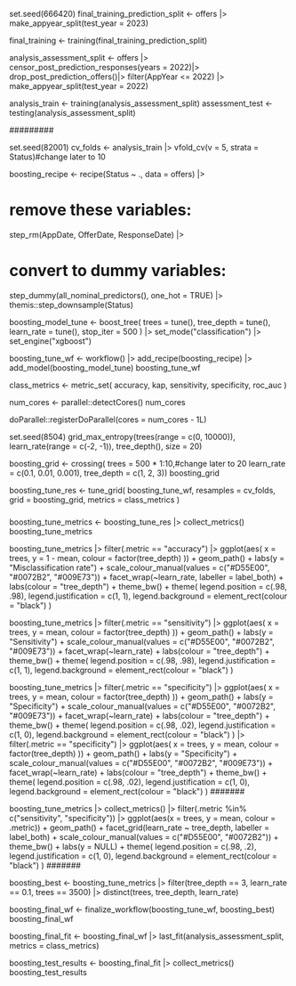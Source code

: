 set.seed(666420)
final_training_prediction_split <-
  offers |>
  make_appyear_split(test_year = 2023)

final_training <- training(final_training_prediction_split)

analysis_assessment_split <-
  offers |>
  censor_post_prediction_responses(years = 2022)|>
  drop_post_prediction_offers()|>
  filter(AppYear <= 2022) |>
  make_appyear_split(test_year = 2022)

analysis_train <- training(analysis_assessment_split)
assessment_test <- testing(analysis_assessment_split)

#########

set.seed(82001)
cv_folds <- analysis_train |> vfold_cv(v = 5, strata = Status)#change later to 10


boosting_recipe <-
  recipe(Status ~ ., data = offers) |>
  # remove these variables:
  step_rm(AppDate, OfferDate, ResponseDate) |>
  # convert to dummy variables:
  step_dummy(all_nominal_predictors(), one_hot = TRUE) |>
  themis::step_downsample(Status)

boosting_model_tune <-
  boost_tree(
    trees = tune(),
    tree_depth = tune(),
    learn_rate = tune(),
    stop_iter = 500
  ) |>
  set_mode("classification") |>
  set_engine("xgboost")

boosting_tune_wf <-
  workflow() |>
  add_recipe(boosting_recipe) |>
  add_model(boosting_model_tune)
boosting_tune_wf

class_metrics <- metric_set(
  accuracy, kap, sensitivity,
  specificity, roc_auc
)

num_cores <- parallel::detectCores()
num_cores

doParallel::registerDoParallel(cores = num_cores - 1L)

set.seed(8504)
grid_max_entropy(trees(range = c(0, 10000)),
                 learn_rate(range = c(-2, -1)),
                 tree_depth(),
                 size = 20)

boosting_grid <- crossing(
  trees = 500 * 1:10,#change later to 20
  learn_rate = c(0.1, 0.01, 0.001),
  tree_depth = c(1, 2, 3))
boosting_grid

boosting_tune_res <- tune_grid(
  boosting_tune_wf,
  resamples = cv_folds,
  grid = boosting_grid,
  metrics = class_metrics
)
#####

boosting_tune_metrics <-
  boosting_tune_res |>
  collect_metrics()
boosting_tune_metrics

boosting_tune_metrics |>
  filter(.metric == "accuracy") |>
  ggplot(aes(
    x = trees, y = 1 - mean,
    colour = factor(tree_depth)
  )) +
  geom_path() +
  labs(y = "Misclassification rate") +
  scale_colour_manual(values = c("#D55E00", "#0072B2", "#009E73")) +
  facet_wrap(~learn_rate, labeller = label_both) +
  labs(colour = "tree_depth") +
  theme_bw() +
  theme(
    legend.position = c(.98, .98),
    legend.justification = c(1, 1),
    legend.background = element_rect(colour = "black")
  )

boosting_tune_metrics |>
  filter(.metric == "sensitivity") |>
  ggplot(aes(
    x = trees, y = mean,
    colour = factor(tree_depth)
  )) +
  geom_path() +
  labs(y = "Sensitivity") +
  scale_colour_manual(values = c("#D55E00", "#0072B2", "#009E73")) +
  facet_wrap(~learn_rate) +
  labs(colour = "tree_depth") +
  theme_bw() +
  theme(
    legend.position = c(.98, .98),
    legend.justification = c(1, 1),
    legend.background = element_rect(colour = "black")
  )

boosting_tune_metrics |>
  filter(.metric == "specificity") |>
  ggplot(aes(
    x = trees, y = mean,
    colour = factor(tree_depth)
  )) +
  geom_path() +
  labs(y = "Specificity") +
  scale_colour_manual(values = c("#D55E00", "#0072B2", "#009E73")) +
  facet_wrap(~learn_rate) +
  labs(colour = "tree_depth") +
  theme_bw() +
  theme(
    legend.position = c(.98, .02),
    legend.justification = c(1, 0),
    legend.background = element_rect(colour = "black")
  ) |>
  filter(.metric == "specificity") |>
  ggplot(aes(
    x = trees, y = mean,
    colour = factor(tree_depth)
  )) +
  geom_path() +
  labs(y = "Specificity") +
  scale_colour_manual(values = c("#D55E00", "#0072B2", "#009E73")) +
  facet_wrap(~learn_rate) +
  labs(colour = "tree_depth") +
  theme_bw() +
  theme(
    legend.position = c(.98, .02),
    legend.justification = c(1, 0),
    legend.background = element_rect(colour = "black")
  )
#######


boosting_tune_metrics |>
  collect_metrics() |>
  filter(.metric %in% c("sensitivity", "specificity")) |>
  ggplot(aes(x = trees, y = mean, colour = .metric)) +
  geom_path() +
  facet_grid(learn_rate ~ tree_depth, labeller = label_both) +
  scale_colour_manual(values = c("#D55E00", "#0072B2")) +
  theme_bw() +
  labs(y = NULL) +
  theme(
    legend.position = c(.98, .2),
    legend.justification = c(1, 0),
    legend.background = element_rect(colour = "black")
  )
#######

boosting_best <-
  boosting_tune_metrics |>
  filter(tree_depth == 3, learn_rate == 0.1, trees == 3500) |>
  distinct(trees, tree_depth, learn_rate)

boosting_final_wf <-
  finalize_workflow(boosting_tune_wf, boosting_best)
boosting_final_wf

boosting_final_fit <-
  boosting_final_wf |>
  last_fit(analysis_assessment_split, metrics = class_metrics)

boosting_test_results <-
  boosting_final_fit |>
  collect_metrics()
boosting_test_results
